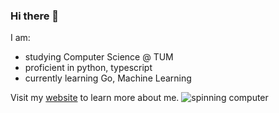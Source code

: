 ### Hi there 👋
I am:
- studying Computer Science @ TUM
- proficient in python, typescript
- currently learning Go, Machine Learning

Visit my [website](https://www.fangx.ing) to learn more about me.
![spinning computer](https://media.tenor.com/jzLenAc6npoAAAAi/computer-computador.gif)
